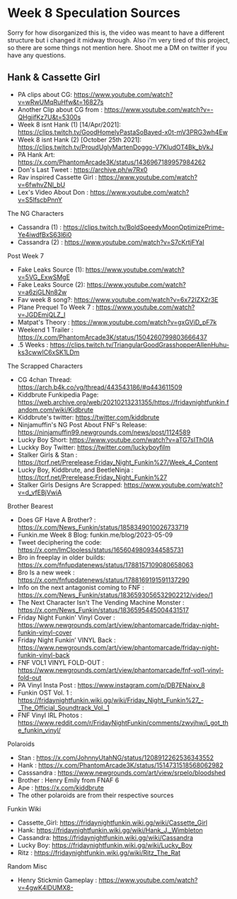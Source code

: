# Week 8 Speculation Sources
Sorry for how disorganized this is, the video was meant to have a different structure but i changed it midway through. Also i'm very tired of this project, so there are some things not mention here. Shoot me a DM on twitter if you have any questions. 
 
## Hank & Cassette Girl
- PA clips about CG: https://www.youtube.com/watch?v=wRwUMqRuHfw&t=16827s
- Another Clip about CG from : https://www.youtube.com/watch?v=-QHgjifKz7U&t=5300s
- Week 8 isnt Hank (1) [14/Apr/2021]: https://clips.twitch.tv/GoodHomelyPastaSoBayed-x0t-mV3PRG3wh4Ew
- Week 8 isnt Hank (2) [October 25th 2021]: https://clips.twitch.tv/ProudUglyMartenDoggo-V7KIudOT4Bk_bVkJ
- PA Hank Art: https://x.com/PhantomArcade3K/status/1436967189957984262
- Don's Last Tweet : https://archive.ph/w7Rx0
- Rav inspired Cassette Girl : https://www.youtube.com/watch?v=6fwhvZNl_bU
- Lex's Video About Don : https://www.youtube.com/watch?v=S5lfscbPnnY
 
The NG Characters
- Cassandra (1) : https://clips.twitch.tv/BoldSpeedyMoonOptimizePrime-Ye4iwdfBxS63l6i0
- Cassandra (2) : https://www.youtube.com/watch?v=S7cKrtjFYaI
 
Post Week 7
- Fake Leaks Source (1): https://www.youtube.com/watch?v=5VG_ExwSMgE
- Fake Leaks Source (2): https://www.youtube.com/watch?v=a6zjGLNn82w
- Fav week 8 song?: https://www.youtube.com/watch?v=6x72IZX2r3E
- Plane Prequel To Week 7 : https://www.youtube.com/watch?v=JGDEmjQLZ_I
- Matpat's Theory : https://www.youtube.com/watch?v=gxGViD_pF7k
- Weekend 1 Trailer : https://x.com/PhantomArcade3K/status/1504260799803666437
- .5 Weeks : https://clips.twitch.tv/TriangularGoodGrasshopperAllenHuhu-ks3cwwIC6xSK1LDm
 
The Scrapped Characters
- CG 4chan Thread: https://arch.b4k.co/vg/thread/443543186/#q443611509
- Kiddbrute Funkipedia Page: https://web.archive.org/web/20210213231355/https://fridaynightfunkin.fandom.com/wiki/Kidbrute
- Kiddbrute's twitter: https://twitter.com/kiddbrute
- Ninjamuffin's NG Post About FNF's Release: https://ninjamuffin99.newgrounds.com/news/post/1124589
- Lucky Boy Short: https://www.youtube.com/watch?v=aTG7sIThOlA
- Luckky Boy Twitter: https://twitter.com/luckyboyfilm
- Stalker Girls & Stan : https://tcrf.net/Prerelease:Friday_Night_Funkin%27/Week_4_Content
- Lucky Boy, Kiddbrute, and BeetleNinja : https://tcrf.net/Prerelease:Friday_Night_Funkin%27
- Stalker Girls Designs Are Scrapped: https://www.youtube.com/watch?v=d_vfEBjVwiA
 
Brother Bearest
- Does GF Have A Brother? : https://x.com/News_Funkin/status/1858349010026733719
- Funkin.me Week 8 Blog: funkin.me/blog/2023-05-09
- Tweet deciphering the code: https://x.com/ImClooless/status/1656049809344585731
- Bro in freeplay in older builds: https://x.com/fnfupdatenews/status/1788157109080658063
- Bro Is a new week : https://x.com/fnfupdatenews/status/1788169191591137290
- Info on the next antagonist coming to FNF : https://x.com/News_Funkin/status/1836593056532902212/video/1
- The Next Character Isn't The Vending Machine Monster : https://x.com/News_Funkin/status/1836595445004431517
- Friday Night Funkin' Vinyl Cover : https://www.newgrounds.com/art/view/phantomarcade/friday-night-funkin-vinyl-cover
- Friday Night Funkin’ VINYL Back : https://www.newgrounds.com/art/view/phantomarcade/friday-night-funkin-vinyl-back
- FNF VOL1 VINYL FOLD-OUT : https://www.newgrounds.com/art/view/phantomarcade/fnf-vol1-vinyl-fold-out
- PA Vinyl Insta Post : https://www.instagram.com/p/DB7ENaixv_8
- Funkin OST Vol. 1 : https://fridaynightfunkin.wiki.gg/wiki/Friday_Night_Funkin%27_-_The_Official_Soundtrack_Vol._1
- FNF Vinyl IRL Photos : https://www.reddit.com/r/FridayNightFunkin/comments/zwyjhw/i_got_the_funkin_vinyl/
 
Polaroids
- Stan : https://x.com/JohnnyUtahNG/status/1208912262536343552
- Hank : https://x.com/PhantomArcade3K/status/1514731518568062982
- Casssandra : https://www.newgrounds.com/art/view/srpelo/bloodshed
- Brother : Henry Emily from FNAF 6
- Ape : https://x.com/kiddbrute
- The other polaroids are from their respective sources 
 
Funkin Wiki
- Cassette_Girl: https://fridaynightfunkin.wiki.gg/wiki/Cassette_Girl
- Hank: https://fridaynightfunkin.wiki.gg/wiki/Hank_J._Wimbleton
- Cassandra: https://fridaynightfunkin.wiki.gg/wiki/Cassandra
- Lucky Boy: https://fridaynightfunkin.wiki.gg/wiki/Lucky_Boy
- Ritz : https://fridaynightfunkin.wiki.gg/wiki/Ritz_The_Rat

Random Misc
- Henry Stickmin Gameplay : https://www.youtube.com/watch?v=4gwK4lDUMX8- 
